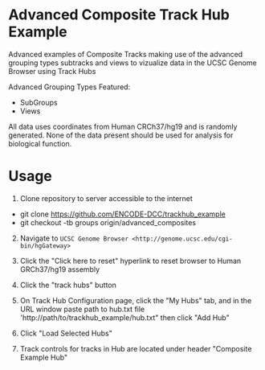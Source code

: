 Advanced Composite Track Hub Example
========================

Advanced examples of Composite Tracks making use of the advanced grouping types subtracks and views to vizualize data in the UCSC Genome Browser using Track Hubs

Advanced Grouping Types Featured:
- SubGroups
- Views

All data uses coordinates from Human CRCh37/hg19 and is randomly generated.
None of the data present should be used for analysis for biological function.

Usage
=====

1. Clone repository to server accessible to the internet
  
- git clone https://github.com/ENCODE-DCC/trackhub_example
- git checkout -tb groups origin/advanced_composites

2. Navigate to `UCSC Genome Browser <http://genome.ucsc.edu/cgi-bin/hgGateway>`

3. Click the "Click here to reset" hyperlink to reset browser to Human GRCh37/hg19 assembly

4. Click the "track hubs" button

5. On Track Hub Configuration page, click the "My Hubs" tab, and in the URL window paste path to hub.txt file
'http://path/to/trackhub_example/hub.txt" then click "Add Hub"

6. Click "Load Selected Hubs"

7. Track controls for tracks in Hub are located under header "Composite Example Hub"


